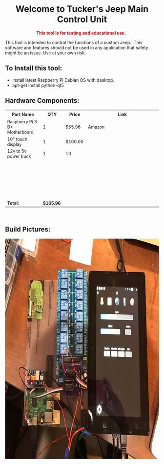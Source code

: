 <h1 style="text-align: center;">Welcome to Tucker's Jeep Main Control Unit</h1>
<p style="text-align: center;"><span style="color: #ff0000;"><strong>This tool is for testing and educational use. &nbsp;</strong></span></p>
<p>This tool is intended to control the functions of a custom Jeep.&nbsp;  This software and features should not be used in any application that safety might be an issue.  Use at your own risk.</p>
<h2><strong>To Install this tool: </strong></h2>
<ul>
<li>Install latest Raspberry Pi Debian OS with desktop.</li>
<li>apt-get install python-qt5</li>
</ul>
<h2>Hardware Components:</h2>
<table border="0" cellspacing="0" cellpadding="0"><colgroup><col width="292" /><col width="100" /><col width="87" /><col width="2047" /></colgroup>
<tbody>
<tr>
<th height="21">Part Name</th>
<th>QTY</th>
<th>Price</th>
<th>Link</th>
</tr>
<tr>
<td height="21">Raspberry Pi 3 B+ Motherboard</td>
<td>1</td>
<td>$55.96</td>
<td><a href="https://www.amazon.com/ELEMENT-Element14-Raspberry-Pi-Motherboard/dp/B07P4LSDYV/ref=sr_1_2_sspa?crid=2VBVS2OLMLLSQ&amp;keywords=raspberry+pi+3b%2B&amp;qid=1578837606&amp;sprefix=%2Caps%2C139&amp;sr=8-2-spons&amp;psc=1&amp;spLa=ZW5jcnlwdGVkUXVhbGlmaWVyPUEzOEpGNlEwRkVFT0dCJmVuY3J5cHRlZElkPUEwMTAwMzcxMkdFUVY3WEI4VFg4VCZlbmNyeXB0ZWRBZElkPUEwMDUxNzg2MVdRNUZaUkpYSEJOMSZ3aWRnZXROYW1lPXNwX2F0ZiZhY3Rpb249Y2xpY2tSZWRpcmVjdCZkb05vdExvZ0NsaWNrPXRydWU=" target="_blank" rel="noopener">Amazon</a></td>
</tr>
<tr>
<td height="21">10" touch display</td>
<td>1</td>
<td>$100.00</td>
<td>&nbsp;</td>
</tr>
<tr>
<td height="21">12v to 5v power buck</td>
<td>1</td>
<td>10</td>
<td>&nbsp;</td>
</tr>
<tr>
<td height="21">&nbsp;</td>
<td>&nbsp;</td>
<td>&nbsp;</td>
<td>&nbsp;</td>
</tr>
<tr>
<td height="21">&nbsp;</td>
<td>&nbsp;</td>
<td>&nbsp;</td>
<td>&nbsp;</td>
</tr>
<tr>
<td height="21">&nbsp;</td>
<td>&nbsp;</td>
<td>&nbsp;</td>
<td>&nbsp;</td>
</tr>
<tr>
<td height="21">&nbsp;</td>
<td>&nbsp;</td>
<td>&nbsp;</td>
<td>&nbsp;</td>
</tr>
<tr>
<td height="21">&nbsp;</td>
<td>&nbsp;</td>
<td>&nbsp;</td>
<td>&nbsp;</td>
</tr>
<tr>
<td><strong>Total:</strong></td>
<td><strong>$165.96</strong></td>
</tr>
</tbody>
</table>
<p>&nbsp;</p>
<h2>Build Pictures:</h2>
<p><img src="https://github.com/jeepcon/MCU/blob/master/build_pictures/16114925_10208552914163533_307869220484738578_n.jpg?raw=true" alt="" width="960" height="720" /></p>
<p>&nbsp;</p>
<p>&nbsp;</p>
